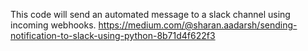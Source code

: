 This code will send an automated message to a slack channel using incoming webhooks.
https://medium.com/@sharan.aadarsh/sending-notification-to-slack-using-python-8b71d4f622f3
